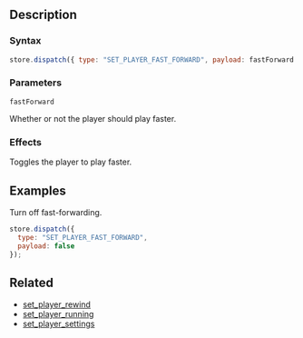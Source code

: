 ## Description

### Syntax

```javascript
store.dispatch({ type: "SET_PLAYER_FAST_FORWARD", payload: fastForward });
```

### Parameters

`fastForward`

Whether or not the player should play faster.

### Effects

Toggles the player to play faster.

## Examples

Turn off fast-forwarding.

```javascript
store.dispatch({
  type: "SET_PLAYER_FAST_FORWARD",
  payload: false
});
```

## Related

- [set_player_rewind](./set_player_rewind.md)
- [set_player_running](./set_player_running.md)
- [set_player_settings](./set_player_settings.md)
